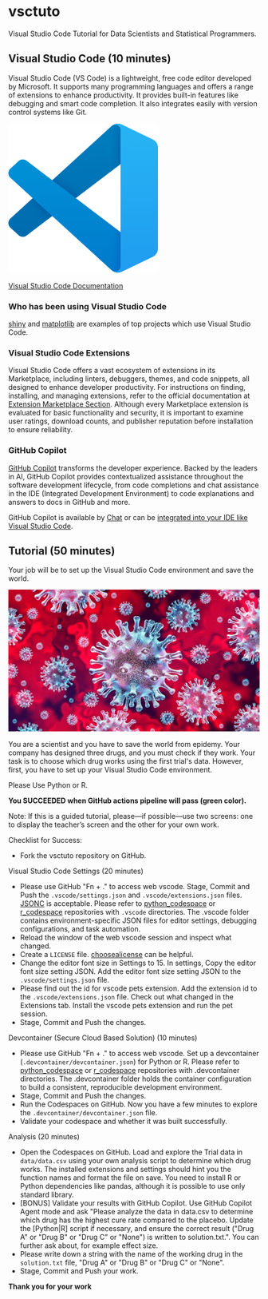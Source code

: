 # vsctuto

Visual Studio Code Tutorial for Data Scientists and Statistical Programmers.

## Visual Studio Code (10 minutes)

Visual Studio Code (VS Code) is a lightweight, free code editor developed by Microsoft. It supports many programming languages and offers a range of extensions to enhance productivity. It provides built-in features like debugging and smart code completion. It also integrates easily with version control systems like Git.

<a href="https://code.visualstudio.com/docs"><img src="img/vscode.png" alt="Visual Studio Code Logo" height="300px" width="auto"></a>

[Visual Studio Code Documentation](https://code.visualstudio.com/docs)

### Who has been using Visual Studio Code

[shiny](https://github.com/rstudio/shiny) and [matplotlib](https://github.com/matplotlib/matplotlib) are examples of top projects which use Visual Studio Code.

### Visual Studio Code Extensions

Visual Studio Code offers a vast ecosystem of extensions in its Marketplace, including linters, debuggers, themes, and code snippets, all designed to enhance developer productivity. For instructions on finding, installing, and managing extensions, refer to the official documentation at [Extension Marketplace Section](https://code.visualstudio.com/docs/editor/extension-marketplace). Although every Marketplace extension is evaluated for basic functionality and security, it is important to examine user ratings, download counts, and publisher reputation before installation to ensure reliability.

### GitHub Copilot

[GitHub Copilot](https://github.com/features/copilot) transforms the developer experience. Backed by the leaders in AI, GitHub Copilot provides contextualized assistance throughout the software development lifecycle, from code completions and chat assistance in the IDE (Integrated Development Environment) to code explanations and answers to docs in GitHub and more.

GitHub Copilot is available by [Chat](https://github.com/copilot) or can be [integrated into your IDE like Visual Studio Code](https://marketplace.visualstudio.com/items?itemName=GitHub.copilot).

## Tutorial (50 minutes)

Your job will be to set up the Visual Studio Code environment and save the world.

![Source: Springer Nature](img/virus.png)

You are a scientist and you have to save the world from epidemy.
Your company has designed three drugs, and you must check if they work.
Your task is to choose which drug works using the first trial's data.
However, first, you have to set up your Visual Studio Code environment.

Please Use Python or R.

**You SUCCEEDED when GitHub actions pipeline will pass (green color).**

Note: If this is a guided tutorial, please—if possible—use two screens: one to display the teacher’s screen and the other for your own work.

Checklist for Success:

- Fork the vsctuto repository on GitHub.

Visual Studio Code Settings (20 minutes)

- Please use GitHub "Fn + ." to access web vscode. Stage, Commit and Push the `.vscode/settings.json` and `.vscode/extensions.json` files. [JSONC](https://en.wikipedia.org/wiki/JSON#JSONC) is acceptable. Please refer to [python_codespace](https://www.github.com/polkas/python_codespace) or [r_codespace](https://www.github.com/polkas/r_codespace) repositories with `.vscode` directories. The .vscode folder contains environment-specific JSON files for editor settings, debugging configurations, and task automation.
- Reload the window of the web vscode session and inspect what changed.
- Create a `LICENSE` file. [choosealicense](https://choosealicense.com/) can be helpful.
- Change the editor font size in Settings to 15. In settings, Copy the editor font size setting JSON. Add the editor font size setting JSON to the `.vscode/settings.json` file.
- Please find out the id for vscode pets extension. Add the extension id to the `.vscode/extensions.json` file. Check out what changed in the Extensions tab. Install the vscode pets extension and run the pet session.
- Stage, Commit and Push the changes.

Devcontainer (Secure Cloud Based Solution) (10 minutes)

- Please use GitHub "Fn + ." to access web vscode. Set up a devcontainer (`.devcontainer/devcontainer.json`) for Python or R. Please refer to [python_codespace](https://www.github.com/polkas/python_codespace) or [r_codespace](https://www.github.com/polkas/r_codespace) repositories with .devcontainer directories. The .devcontainer folder holds the container configuration to build a consistent, reproducible development environment.
- Stage, Commit and Push the changes.
- Run the Codespaces on GitHub. Now you have a few minutes to explore the `.devcontainer/devcontainer.json` file.
- Validate your codespace and whether it was built successfully.

Analysis (20 minutes)

- Open the Codespaces on GitHub. Load and explore the Trial data in `data/data.csv` using your own analysis script to determine which drug works. The installed extensions and settings should hint you the function names and format the file on save. You need to install R or Python dependencies like pandas, although it is possible to use only standard library.
- [BONUS] Validate your results with GitHub Copilot. Use GitHub Copilot Agent mode and ask "Please analyze the data in data.csv to determine which drug has the highest cure rate compared to the placebo. Update the [Python|R] script if necessary, and ensure the correct result ("Drug A" or "Drug B" or "Drug C" or "None") is written to solution.txt.". You can further ask about, for example effect size.
- Please write down a string with the name of the working drug in the `solution.txt` file, "Drug A" or "Drug B" or "Drug C" or "None".
- Stage, Commit and Push your work.

**Thank you for your work**
